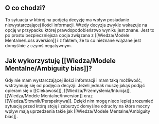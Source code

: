  ## O co chodzi?
To sytuacja w której na podjętą decyzję ma wpływ posiadanie niewystarczającej ilości informacji. Wtedy decyzja zwykle wskazuje na opcję w przypadku której prawdopodobieństwo wyniku jest znane. Jest to po prostu bezpieczniejsza opcja związana z [[Wiedza/Modele Mentalne/Loss aversion]] i z faktem, że to co nieznane wiązane jest domyślnie z czymś negatywnym.


 ## Jak wykorzystuję [[Wiedza/Modele Mentalne/Ambiguity bias]]?

Gdy nie mam wystarczającej ilości informacji i mam taką możliwość, wstrzymuję się od podjęcia decyzji. Jeżeli jednak muszę jakąś podjąć opieram się o [[Ciekawość]], [[Wiedza/Przemyślenia/Intuicja]], [[Wiedza/Modele Mentalne/Inversion]] oraz [[Wiedza/Słownik/Perspektywa]]. Dzięki nim mogę nieco lepiej zrozumieć sytuację przed którą stoję i zaburzyć domyślne odruchy na które mocny wpływ mają uprzedzenia takie jak [[Wiedza/Modele Mentalne/Ambiguity bias]].

